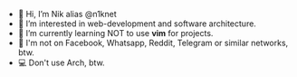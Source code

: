 - 👋 Hi, I’m Nik alias @n1knet
- 👀 I’m interested in web-development and software architecture. 
- 🌱 I’m currently learning NOT to use **vim** for projects.
- 🚽 I'm not on Facebook, Whatsapp, Reddit, Telegram or similar networks, btw. 
- 💻 Don't use Arch, btw.

<!---
niwald/niwald is a ✨ special ✨ repository because its `README.md` (this file) appears on your GitHub profile.
You can click the Preview link to take a look at your changes.
--->
